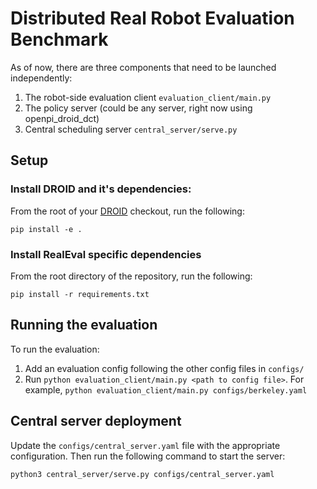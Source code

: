 # Distributed Real Robot Evaluation Benchmark

As of now, there are three components that need to be launched independently:
1. The robot-side evaluation client `evaluation_client/main.py`
2. The policy server (could be any server, right now using openpi_droid_dct)
3. Central scheduling server `central_server/serve.py`

## Setup

### Install DROID and it's dependencies:

From the root of your [DROID](https://github.com/droid-dataset/droid) checkout, run the following:

```shell
pip install -e .
```

### Install RealEval specific dependencies

From the root directory of the repository, run the following:

```shell
pip install -r requirements.txt
```

## Running the evaluation

To run the evaluation:
1. Add an evaluation config following the other config files in `configs/`
2. Run `python evaluation_client/main.py <path to config file>`. For example, `python evaluation_client/main.py configs/berkeley.yaml`

## Central server deployment

Update the `configs/central_server.yaml` file with the appropriate configuration. Then run the following command to start the server:

```shell
python3 central_server/serve.py configs/central_server.yaml
```
